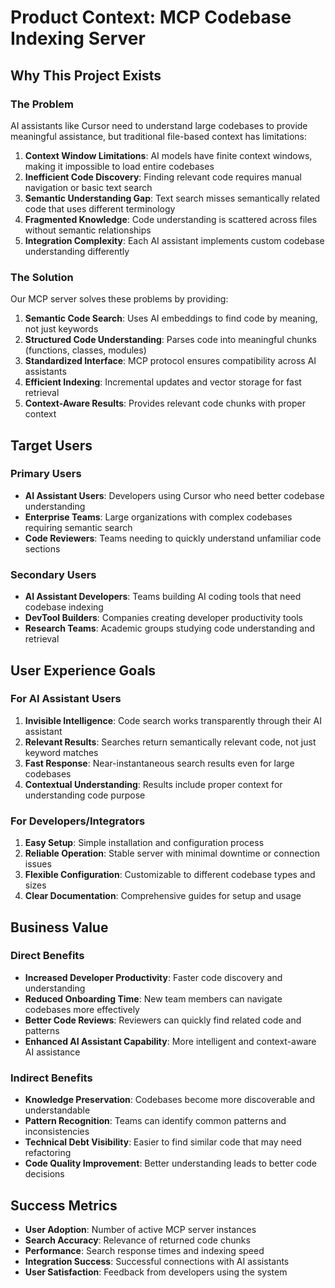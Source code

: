 # Product Context: MCP Codebase Indexing Server

## Why This Project Exists

### The Problem
AI assistants like Cursor need to understand large codebases to provide meaningful assistance, but traditional file-based context has limitations:

1. **Context Window Limitations**: AI models have finite context windows, making it impossible to load entire codebases
2. **Inefficient Code Discovery**: Finding relevant code requires manual navigation or basic text search
3. **Semantic Understanding Gap**: Text search misses semantically related code that uses different terminology
4. **Fragmented Knowledge**: Code understanding is scattered across files without semantic relationships
5. **Integration Complexity**: Each AI assistant implements custom codebase understanding differently

### The Solution
Our MCP server solves these problems by providing:

1. **Semantic Code Search**: Uses AI embeddings to find code by meaning, not just keywords
2. **Structured Code Understanding**: Parses code into meaningful chunks (functions, classes, modules)
3. **Standardized Interface**: MCP protocol ensures compatibility across AI assistants
4. **Efficient Indexing**: Incremental updates and vector storage for fast retrieval
5. **Context-Aware Results**: Provides relevant code chunks with proper context

## Target Users

### Primary Users
- **AI Assistant Users**: Developers using Cursor who need better codebase understanding
- **Enterprise Teams**: Large organizations with complex codebases requiring semantic search
- **Code Reviewers**: Teams needing to quickly understand unfamiliar code sections

### Secondary Users  
- **AI Assistant Developers**: Teams building AI coding tools that need codebase indexing
- **DevTool Builders**: Companies creating developer productivity tools
- **Research Teams**: Academic groups studying code understanding and retrieval

## User Experience Goals

### For AI Assistant Users
1. **Invisible Intelligence**: Code search works transparently through their AI assistant
2. **Relevant Results**: Searches return semantically relevant code, not just keyword matches  
3. **Fast Response**: Near-instantaneous search results even for large codebases
4. **Contextual Understanding**: Results include proper context for understanding code purpose

### For Developers/Integrators
1. **Easy Setup**: Simple installation and configuration process
2. **Reliable Operation**: Stable server with minimal downtime or connection issues
3. **Flexible Configuration**: Customizable to different codebase types and sizes
4. **Clear Documentation**: Comprehensive guides for setup and usage

## Business Value

### Direct Benefits
- **Increased Developer Productivity**: Faster code discovery and understanding
- **Reduced Onboarding Time**: New team members can navigate codebases more effectively
- **Better Code Reviews**: Reviewers can quickly find related code and patterns
- **Enhanced AI Assistant Capability**: More intelligent and context-aware AI assistance

### Indirect Benefits
- **Knowledge Preservation**: Codebases become more discoverable and understandable
- **Pattern Recognition**: Teams can identify common patterns and inconsistencies
- **Technical Debt Visibility**: Easier to find similar code that may need refactoring
- **Code Quality Improvement**: Better understanding leads to better code decisions

## Success Metrics
- **User Adoption**: Number of active MCP server instances
- **Search Accuracy**: Relevance of returned code chunks
- **Performance**: Search response times and indexing speed
- **Integration Success**: Successful connections with AI assistants
- **User Satisfaction**: Feedback from developers using the system 